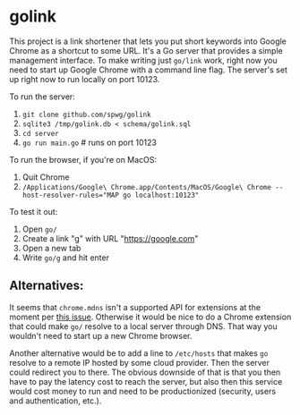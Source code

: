# golink

This project is a link shortener that lets you put short keywords into Google
Chrome as a shortcut to some URL. It's a Go server that provides a simple
management interface. To make writing just `go/link` work, right now you need to
start up Google Chrome with a command line flag. The server's set up right now
to run locally on port 10123.

To run the server:

1. `git clone github.com/spwg/golink`
2. `sqlite3 /tmp/golink.db < schema/golink.sql`
3. `cd server`
4. `go run main.go` # runs on port 10123

To run the browser, if you're on MacOS: 
1. Quit Chrome
2. `/Applications/Google\ Chrome.app/Contents/MacOS/Google\ Chrome --host-resolver-rules="MAP go localhost:10123"`

To test it out:
1. Open `go/`
2. Create a link "g" with URL "https://google.com"
3. Open a new tab
4. Write `go/g` and hit enter

## Alternatives:

It seems that `chrome.mdns` isn't a supported API for extensions at the moment
per [this issue](https://bugs.chromium.org/p/chromium/issues/detail?id=804945).
Otherwise it would be nice to do a Chrome extension that could make `go/`
resolve to a local server through DNS. That way you wouldn't need to start up a
new Chrome browser.

Another alternative would be to add a line to `/etc/hosts` that makes `go`
resolve to a remote IP hosted by some cloud provider. Then the server could
redirect you to there. The obvious downside of that is that you then have to pay
the latency cost to reach the server, but also then this service would cost
money to run and need to be productionized (security, users and authentication,
etc.).
